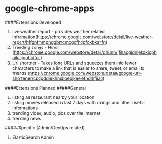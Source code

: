 google-chrome-apps
==================
####Extensions Developed
1. live weather report - provides weather related infromation(https://chrome.google.com/webstore/detail/live-weather-report/hffgnfmmpnggbmcmcgcfhdpfokbkahfn)
2. Trending songs - Hindi (https://chrome.google.com/webstore/detail/dhunn/jfihacgidnjekdkicphaikmjgohidfco)
3. Url shortner - Takes long URLs and squeezes them into fewer characters to make a link that is easier to share, tweet, or email to friends (https://chrome.google.com/webstore/detail/google-url-shortener/cpdpddiekhmdloebjkeelefndlhfjiad)

####Extensions Planned
#####General
1. listing all restaurant nearby your location
2. listing movies released in last 7 days with ratings and other useful informations 
3. trending video, audio, pics over the internet
4. trending news

#####Specific (Admin/DevOps related)
1. ElasticSearch Admin
